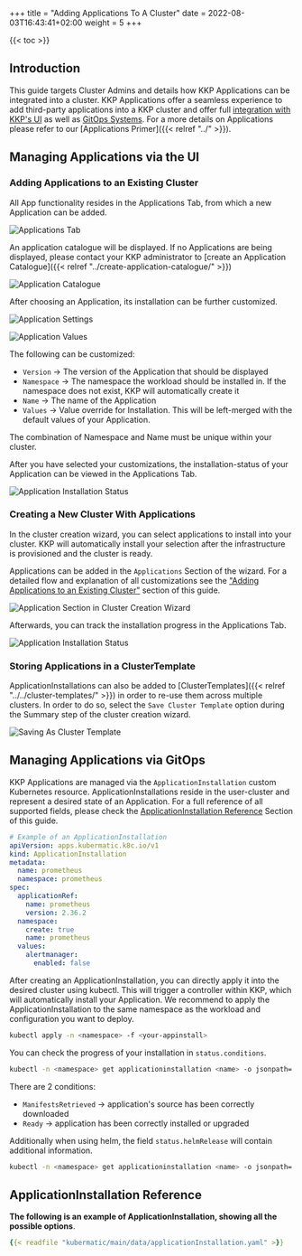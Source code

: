 +++
title = "Adding Applications To A Cluster"
date =  2022-08-03T16:43:41+02:00
weight = 5
+++

{{< toc >}}

## Introduction

This guide targets Cluster Admins and details how KKP Applications can be integrated into a cluster.
KKP Applications offer a seamless experience to add third-party applications into a KKP cluster and offer full [integration with KKP's UI](#adding-applications) as well as [GitOps Systems](#managing-applications-via-gitops).
For a more details on Applications please refer to our [Applications Primer]({{< relref "../" >}}).

## Managing Applications via the UI

### Adding Applications to an Existing Cluster

All App functionality resides in the Applications Tab, from which a new Application can be added.

![Applications Tab](/img/kubermatic/common/applications/application_section.png "Applications Tab")

An application catalogue will be displayed. If no Applications are being displayed, please contact your KKP administrator to [create an Application Catalogue]({{< relref "../create-application-catalogue/" >}})

![Application Catalogue](/img/kubermatic/common/applications/application-catalogue.png "Application Catalogue")

After choosing an Application, its installation can be further customized.

![Application Settings](/img/kubermatic/common/applications/application_settings.png "Application Settings")

![Application Values](/img/kubermatic/common/applications/application_values.png "Application Values")

The following can be customized:

- `Version` -> The version of the Application that should be displayed
- `Namespace` -> The namespace the workload should be installed in. If the namespace does not exist, KKP will automatically create it
- `Name` -> The name of the Application
- `Values` -> Value override for Installation. This will be left-merged with the default values of your Application.

The combination of Namespace and Name must be unique within your cluster.

After you have selected your customizations, the installation-status of your Application can be viewed in the Applications Tab.

![Application Installation Status](/img/kubermatic/common/applications/application_status.png "Application Installation Status")

### Creating a New Cluster With Applications

In the cluster creation wizard, you can select applications to install into your cluster.
KKP will automatically install your selection after the infrastructure is provisioned and the cluster is ready.

Applications can be added in the `Applications` Section of the wizard.
For a detailed flow and explanation of all customizations see  the ["Adding Applications to an Existing Cluster"](#adding-applications-to-an-existing-cluster) section of this guide.

![Application Section in Cluster Creation Wizard](/img/kubermatic/common/applications/applications_flow_in_cluster_wizard.png "Application Section in Cluster Creation Wizard")

Afterwards, you can track the installation progress in the Applications Tab.

![Application Installation Status](/img/kubermatic/common/applications/application_status.png "Application Installation Status")

### Storing Applications in a ClusterTemplate

ApplicationInstallations can also be added to [ClusterTemplates]({{< relref "../../cluster-templates/" >}}) in order to re-use them across multiple clusters. In order to do so, select the `Save Cluster Template` option during the Summary step of the cluster creation wizard.

![Saving As Cluster Template](/img/kubermatic/common/applications/save_to_cluster_template.png "Saving As Cluster Template")

## Managing Applications via GitOps

KKP Applications are managed via the `ApplicationInstallation` custom Kubernetes resource.
ApplicationInstallations reside in the user-cluster and represent a desired state of an Application.
For a full reference of all supported fields, please check the [ApplicationInstallation Reference](#applicationinstallation-reference) Section of this guide.

```yaml
# Example of an ApplicationInstallation
apiVersion: apps.kubermatic.k8c.io/v1
kind: ApplicationInstallation
metadata:
  name: prometheus
  namespace: prometheus
spec:
  applicationRef:
    name: prometheus
    version: 2.36.2
  namespace:
    create: true
    name: prometheus
  values:
    alertmanager:
      enabled: false
```

After creating an ApplicationInstallation, you can directly apply it into the desired cluster using kubectl. This will trigger a controller within KKP, which will automatically install your Application. We recommend to apply the ApplicationInstallation to the same namespace as the workload and configuration you want to deploy.

```sh
kubectl apply -n <namespace> -f <your-appinstall>
```

You can check the progress of your installation in `status.conditions`.

```sh
kubectl -n <namespace> get applicationinstallation <name> -o jsonpath='{.status.conditions}'
```

There are 2 conditions:

- `ManifestsRetrieved` -> application's source has been correctly downloaded
- `Ready` ->  application has been correctly installed or upgraded

Additionally when using helm, the field `status.helmRelease` will contain additional information.

```sh
kubectl -n <namespace> get applicationinstallation <name> -o jsonpath='{.status.helmRelease}'
```

## ApplicationInstallation Reference
**The following is an example of ApplicationInstallation, showing all the possible options**.

```yaml
{{< readfile "kubermatic/main/data/applicationInstallation.yaml" >}}
```
